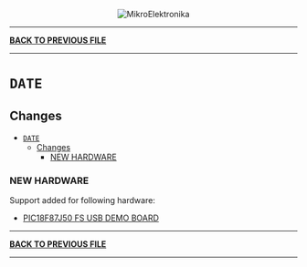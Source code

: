 <p align="center">
  <img src="http://www.mikroe.com/img/designs/beta/logo_small.png?raw=true" alt="MikroElektronika"/>
</p>

---

**[BACK TO PREVIOUS FILE](../changelog.md)**

---

# `DATE`

## Changes

- [`DATE`](#date)
  - [Changes](#changes)
    - [NEW HARDWARE](#new-hardware)

### NEW HARDWARE

Support added for following hardware:

+ [PIC18F87J50 FS USB DEMO BOARD](https://www.microchip.com/en-us/development-tool/MA180021)

---

**[BACK TO PREVIOUS FILE](../changelog.md)**

---
